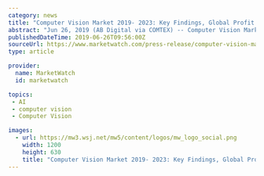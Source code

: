 ```yaml
---
category: news
title: "Computer Vision Market 2019- 2023: Key Findings, Global Profit Analysis, Business Trends, Regional Study and Future Prospects"
abstract: "Jun 26, 2019 (AB Digital via COMTEX) -- Computer Vision Market Scenario: This report delivers an unbias market foresight on computer vision technology for the next five years. It also discusses the key developments that took place in the global computer ..."
publishedDateTime: 2019-06-26T09:56:00Z
sourceUrl: https://www.marketwatch.com/press-release/computer-vision-market-2019--2023-key-findings-global-profit-analysis-business-trends-regional-study-and-future-prospects-2019-06-26
type: article

provider:
  name: MarketWatch
  id: marketwatch

topics:
 - AI
 - computer vision
 - Computer Vision

images:
  - url: https://mw3.wsj.net/mw5/content/logos/mw_logo_social.png
    width: 1200
    height: 630
    title: "Computer Vision Market 2019- 2023: Key Findings, Global Profit Analysis, Business Trends, Regional Study and Future Prospects"
---
```

